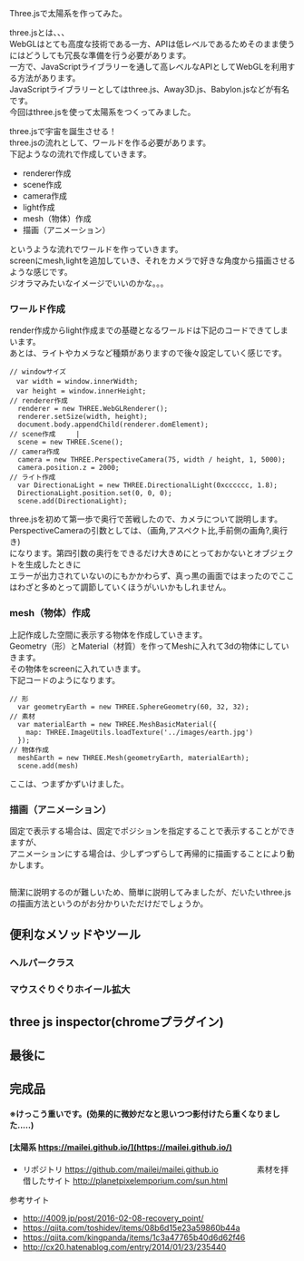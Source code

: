 Three.jsで太陽系を作ってみた。  

three.jsとは、、、  
WebGLはとても高度な技術である一方、APIは低レベルであるためそのまま使うにはどうしても冗長な準備を行う必要があります。  
一方で、JavaScriptライブラリーを通して高レベルなAPIとしてWebGLを利用する方法があります。  
JavaScriptライブラリーとしてはthree.js、Away3D.js、Babylon.jsなどが有名です。  
今回はthree.jsを使って太陽系をつくってみました。  
  

three.jsで宇宙を誕生させる！  
three.jsの流れとして、ワールドを作る必要があります。  
下記ようなの流れで作成していきます。  
  
* renderer作成  
* scene作成     
* camera作成    
* light作成     
* mesh（物体）作成
* 描画（アニメーション）

というような流れでワールドを作っていきます。  
screenにmesh,lightを追加していき、それをカメラで好きな角度から描画させるような感じです。  
ジオラマみたいなイメージでいいのかな。。。  
  

### ワールド作成  

render作成からlight作成までの基礎となるワールドは下記のコードできてしまいます。   
あとは、ライトやカメラなど種類がありますので後々設定していく感じです。  
  
```
// windowサイズ
　var width = window.innerWidth;
　var height = window.innerHeight;
// renderer作成  
  renderer = new THREE.WebGLRenderer();
  renderer.setSize(width, height);
  document.body.appendChild(renderer.domElement);
// scene作成     |
  scene = new THREE.Scene();
// camera作成
  camera = new THREE.PerspectiveCamera(75, width / height, 1, 5000);
  camera.position.z = 2000;
// ライト作成
  var DirectionaLight = new THREE.DirectionalLight(0xcccccc, 1.8);
  DirectionaLight.position.set(0, 0, 0);
  scene.add(DirectionaLight);
```

three.jsを初めて第一歩で奥行で苦戦したので、カメラについて説明します。  
PerspectiveCameraの引数としては、（画角,アスペクト比,手前側の画角?,奥行き)  
になります。第四引数の奥行をできるだけ大きめにとっておかないとオブジェクトを生成したときに  
エラーが出力されていないのにもかかわらず、真っ黒の画面ではまったのでここはわざと多めとって調節していくほうがいいかもしれません。  
  

### mesh（物体）作成

上記作成した空間に表示する物体を作成していきます。  
Geometry（形）とMaterial（材質）を作ってMeshに入れて3dの物体にしていきます。  
その物体をscreenに入れていきます。  
下記コードのようになります。  
  
```
// 形
  var geometryEarth = new THREE.SphereGeometry(60, 32, 32);
// 素材
  var materialEarth = new THREE.MeshBasicMaterial({
    map: THREE.ImageUtils.loadTexture('../images/earth.jpg')
  });
// 物体作成
  meshEarth = new THREE.Mesh(geometryEarth, materialEarth);
  scene.add(mesh)
```

ここは、つまずかずいけました。  

### 描画（アニメーション）

固定で表示する場合は、固定でポジションを指定することで表示することができますが、  
アニメーションにする場合は、少しずつずらして再帰的に描画することにより動かします。  

```

```

簡潔に説明するのが難しいため、簡単に説明してみましたが、だいたいthree.jsの描画方法というのがお分かりいただけだでしょうか。  

## 便利なメソッドやツール

### ヘルパークラス

### マウスぐりぐりホイール拡大

## three js inspector(chromeプラグイン)


## 最後に


## 完成品
#### ※けっこう重いです。(効果的に微妙だなと思いつつ影付けたら重くなりました.....)
#### [太陽系 https://mailei.github.io/](https://mailei.github.io/)

* リポジトリ
https://github.com/mailei/mailei.github.io
　　
　　
素材を拝借したサイト
http://planetpixelemporium.com/sun.html

参考サイト  
* http://4009.jp/post/2016-02-08-recovery_point/
* https://qiita.com/toshidev/items/08b6d15e23a59860b44a
* https://qiita.com/kingpanda/items/1c3a47765b40d6d62f46
* http://cx20.hatenablog.com/entry/2014/01/23/235440




















